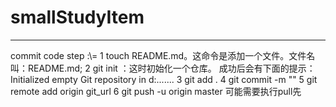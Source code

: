# smallStudyItem
---- 
commit code step :\\\= 
1 touch README.md。这命令是添加一个文件。文件名叫：README.md;
2 git  init ：这时初始化一个仓库。 成功后会有下面的提示：Initialized empty Git repository in d:.......
3 git add . 
4 git commit -m ""
5 git remote add origin git_url
6 git push -u origin master 可能需要执行pull先
